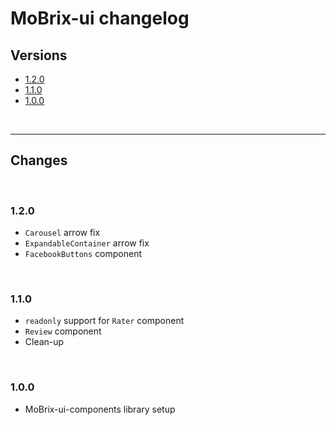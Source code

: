 # MoBrix-ui changelog

## Versions

- [1.2.0](#120)
- [1.1.0](#110)
- [1.0.0](#100)

<br>

---

## Changes

<br>

### 1.2.0

- `Carousel` arrow fix
- `ExpandableContainer` arrow fix
- `FacebookButtons` component

<br>

### 1.1.0

- `readonly` support for `Rater` component
- `Review` component
- Clean-up

<br>

### 1.0.0

- MoBrix-ui-components library setup
